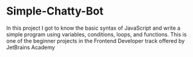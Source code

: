 # Simple-Chatty-Bot
In this project I got to know the basic syntax of JavaScript and write a simple program using variables, conditions, loops, and functions. 
This is one of the beginner projects in the Frontend Developer track offered by JetBrains Academy
